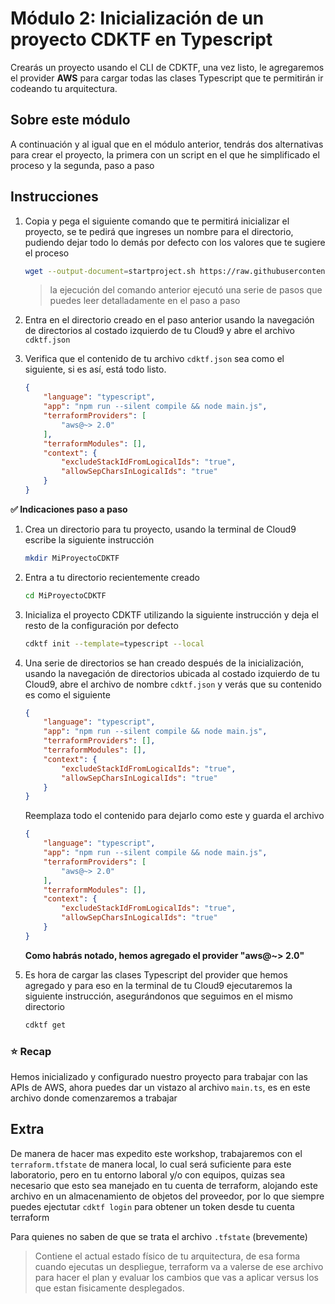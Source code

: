 # Módulo 2: Inicialización de un proyecto CDKTF en Typescript

Crearás un proyecto usando el CLI de CDKTF, una vez listo, le agregaremos el provider **AWS** para cargar todas las clases Typescript que te permitirán ir codeando tu arquitectura.

## Sobre este módulo
A continuación y al igual que en el módulo anterior, tendrás dos alternativas para crear el proyecto, la primera con un script en el que he simplificado el proceso y la segunda, paso a paso

## Instrucciones

1. Copia y pega el siguiente comando que te permitirá inicializar el proyecto, se te pedirá que ingreses un nombre para el directorio, pudiendo dejar todo lo demás por defecto con los valores que te sugiere el proceso
    ```bash
    wget --output-document=startproject.sh https://raw.githubusercontent.com/hadock/CDKTF-From-Zero-to-Hero/master/Assets/scripts/startproject.sh && chmod u+x startproject.sh && ./startproject.sh
    ```
    > la ejecución del comando anterior ejecutó una serie de pasos que puedes leer detalladamente en el paso a paso

1. Entra en el directorio creado en el paso anterior usando la navegación de directorios al costado izquierdo de tu Cloud9 y abre el archivo `cdktf.json`

1. Verifica que el contenido de tu archivo `cdktf.json` sea como el siguiente, si es así, está todo listo. 
    ```JSON
    {
        "language": "typescript",
        "app": "npm run --silent compile && node main.js",
        "terraformProviders": [
            "aws@~> 2.0"
        ],
        "terraformModules": [],
        "context": {
            "excludeStackIdFromLogicalIds": "true",
            "allowSepCharsInLogicalIds": "true"
        }
    }
    ```


**:white_check_mark: Indicaciones paso a paso**

1. Crea un directorio para tu proyecto, usando la terminal de Cloud9 escribe la siguiente instrucción
    ```bash
    mkdir MiProyectoCDKTF
    ```
1. Entra a tu directorio recientemente creado
    ```bash
    cd MiProyectoCDKTF
    ```
1. Inicializa el proyecto CDKTF utilizando la siguiente instrucción y deja el resto de la configuración por defecto
    ```bash
    cdktf init --template=typescript --local
    ```
1. Una serie de directorios se han creado después de la inicialización, usando la navegación de directorios ubicada al costado izquierdo de tu Cloud9, abre el archivo de nombre `cdktf.json` y verás que su contenido es como el siguiente
    ```JSON
    {
        "language": "typescript",
        "app": "npm run --silent compile && node main.js",
        "terraformProviders": [],
        "terraformModules": [],
        "context": {
            "excludeStackIdFromLogicalIds": "true",
            "allowSepCharsInLogicalIds": "true"
        }
    }
    ```

    Reemplaza todo el contenido para dejarlo como este y guarda el archivo
    
    ```JSON
    {
        "language": "typescript",
        "app": "npm run --silent compile && node main.js",
        "terraformProviders": [
            "aws@~> 2.0"
        ],
        "terraformModules": [],
        "context": {
            "excludeStackIdFromLogicalIds": "true",
            "allowSepCharsInLogicalIds": "true"
        }
    }
    ```
    **Como habrás notado, hemos agregado el provider "aws@~> 2.0"**

1. Es hora de cargar las clases Typescript del provider que hemos agregado y para eso en la terminal de tu Cloud9 ejecutaremos la siguiente instrucción, asegurándonos que seguimos en el mismo directorio
    ```bash
    cdktf get
    ```

### :star: Recap
Hemos inicializado y configurado nuestro proyecto para trabajar con las APIs de AWS, ahora puedes dar un vistazo al archivo `main.ts`, es en este archivo donde comenzaremos a trabajar

## Extra
De manera de hacer mas expedito este workshop, trabajaremos con el `terraform.tfstate` de manera local, lo cual será suficiente para este laboratorio, pero en tu entorno laboral y/o con equipos, quizas sea necesario que esto sea manejado en tu cuenta de terraform, alojando este archivo en un almacenamiento de objetos del proveedor, por lo que siempre puedes ejectutar `cdktf login` para obtener un token desde tu cuenta terraform

Para quienes no saben de que se trata el archivo `.tfstate` (brevemente)
> Contiene el actual estado físico de tu arquitectura, de esa forma cuando ejecutas un despliegue, terraform va a valerse de ese archivo para hacer el plan y evaluar los cambios que vas a aplicar versus los que estan fisicamente desplegados. 